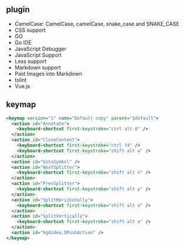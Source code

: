 
## plugin
- CamelCase: CamelCase, camelCase, snake_case and SNAKE_CASE
- CSS support
- GO
- Go IDE
- JavaScript Debugger
- JavaScript Support
- Less support
- Markdown support
- Past Images into Markdown
- tslint
- Vue.js


## keymap
```xml
<keymap version="1" name="Default copy" parent="$default">
  <action id="Annotate">
    <keyboard-shortcut first-keystroke="ctrl alt 0" />
  </action>
  <action id="CloseContent">
    <keyboard-shortcut first-keystroke="ctrl f4" />
    <keyboard-shortcut first-keystroke="shift alt w" />
  </action>
  <action id="GotoSymbol" />
  <action id="NextSplitter">
    <keyboard-shortcut first-keystroke="shift alt n" />
  </action>
  <action id="PrevSplitter">
    <keyboard-shortcut first-keystroke="shift alt p" />
  </action>
  <action id="SplitHorizontally">
    <keyboard-shortcut first-keystroke="shift alt o" />
  </action>
  <action id="SplitVertically">
    <keyboard-shortcut first-keystroke="shift alt e" />
  </action>
  <action id="hg4idea.QPushAction" />
</keymap>

```
